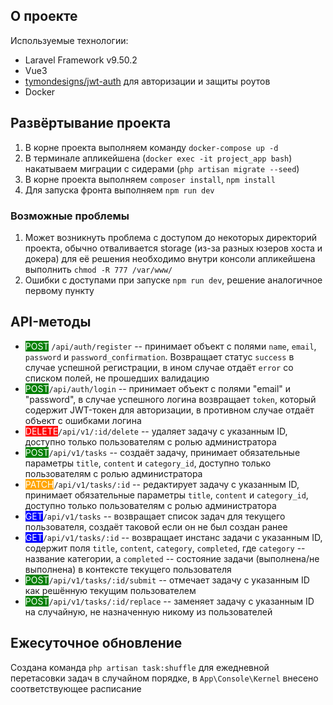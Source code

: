 ## О проекте

Используемые технологии:
- Laravel Framework v9.50.2
- Vue3
- [tymondesigns/jwt-auth](https://laravel.com/docs/session) для авторизации и защиты роутов
- Docker

## Развёртывание проекта
1. В корне проекта выполняем команду `docker-compose up -d`
2. В терминале апликейшена (`docker exec -it project_app bash`) накатываем миграции с сидерами (`php artisan migrate --seed`)
3. В корне проекта выполняем `composer install`, `npm install`
4. Для запуска фронта выполняем `npm run dev`

### Возможные проблемы
1. Может возникнуть проблема с доступом до некоторых директорий проекта, обычно отваливается storage (из-за разных юзеров хоста и докера)
для её решения необходимо внутри консоли апликейшена выполнить `chmod -R 777 /var/www/`
2. Ошибки с доступами при запуске  `npm run dev`, решение аналогичное первому пункту

## API-методы

* <span style="background: green; color: white">POST</span> `/api/auth/register` -- принимает объект с полями `name`, `email`, `password` и `password_confirmation`. 
Возвращает статус `success` в случае успешной регистрации, в ином случае отдаёт `error` со списком полей, не прошедших валидацию
* <span style="background: green; color: white">POST</span>`/api/auth/login` -- принимает объект с полями "email" и "password", в случае успешного логина возвращает `token`, который содержит JWT-токен для авторизации, в противном случае отдаёт объект с ошибками логина
* <span style="background: red; color: white">DELETE</span>`/api/v1/:id/delete` -- удаляет задачу с указанным ID, доступно только пользователям с ролью администратора
* <span style="background: green; color: white">POST</span>`/api/v1/tasks` -- создаёт задачу, принимает обязательные параметры `title`, `content` и `category_id`, доступно только пользователям с ролью администратора
* <span style="background: orange; color: white">PATCH</span>`/api/v1/tasks/:id` -- редактирует задачу с указанным ID, принимает обязательные параметры `title`, `content` и `category_id`, доступно только пользователям с ролью администратора
* <span style="background: blue; color: white">GET</span>`/api/v1/tasks` -- возвращает список задач для текущего пользователя, создаёт таковой если он не был создан ранее
* <span style="background: blue; color: white">GET</span>`/api/v1/tasks/:id` -- возвращает инстанс задачи с указанным ID, содержит поля `title`, `content`, `category`, `completed`, где `category` -- название категории, а `completed` -- состояние задачи (выполнена/не выполнена) в контексте текущего пользователя
* <span style="background: green; color: white">POST</span>`/api/v1/tasks/:id/submit` -- отмечает задачу с указанным ID как решённую текущим пользователем
* <span style="background: green; color: white">POST</span>`/api/v1/tasks/:id/replace` -- заменяет задачу с указанным ID на случайную, не назначенную никому из пользователей


## Ежесуточное обновление

Создана команда `php artisan task:shuffle` для ежедневной перетасовки задач в случайном порядке, в `App\Console\Kernel` внесено соответствующее расписание
